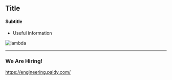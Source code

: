 ## Title

#### Subtitle

- Useful information

![lambda](assets/lambda.jpg)

---

### We Are Hiring!

https://engineering.paidy.com/